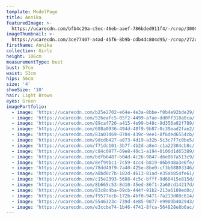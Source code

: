 ```yaml
---
template: ModelPage
title: Annika
featuredImage: >-
  https://ucarecdn.com/bfb4c29a-c5ec-46eb-aaef-786bded911f4/-/crop/3000x1650/0,63/-/preview/
imageThumbnail: >-
  https://ucarecdn.com/3ce77407-a4ad-45f6-8b9b-cdb4dc804d95/-/crop/272x319/98,45/-/preview/
firstName: Annika
collection: Girls
height: 106cm
measurementType: bust
bust: 57cm
waist: 53cm
hips: 56cm
size: '4'
shoeSize: '10'
hair: Light Brown
eyes: Green
imagePortfolio:
  - image: 'https://ucarecdn.com/b25e2702-e64e-4e3a-8bbe-f8b4e92bde29/'
  - image: 'https://ucarecdn.com/526eafc5-05f2-4499-a7ae-dd0ff318a0ca/'
  - image: 'https://ucarecdn.com/89caf726-a415-4e99-b48c-9d356a02f789/-/preview/'
  - image: 'https://ucarecdn.com/688a0936-494d-48f9-9b87-0c39ead2fae2/'
  - image: 'https://ucarecdn.com/83a01d69-0704-439c-9ee1-8f6ded6554cb/'
  - image: 'https://ucarecdn.com/9dcdb427-a873-4d19-a32b-5c3c7f7c0be5/'
  - image: 'https://ucarecdn.com/f71dc101-3b7f-4b2d-a8e4-c1a22304cb8c/'
  - image: 'https://ucarecdn.com/c84c0977-69e8-40c1-a194-0100d1d65389/'
  - image: 'https://ucarecdn.com/bdfb6487-b04d-4c26-9847-d6e067a513c9/'
  - image: 'https://ucarecdn.com/8ef99bc1-7c59-4cc4-b819-06b948a3e6fe/'
  - image: 'https://ucarecdn.com/78dd49f9-7a40-425e-8be0-cf3b68803346/'
  - image: 'https://ucarecdn.com/a8bd0c7b-182d-4613-81ad-e35ab854fe61/'
  - image: 'https://ucarecdn.com/c15e2393-5688-4c5c-bfff-9d60415e815d/'
  - image: 'https://ucarecdn.com/8b665c53-8d10-45ed-86f1-2a60cd14217d/'
  - image: 'https://ucarecdn.com/83c8c4ba-09cb-444f-91b2-213a6189ed0c/'
  - image: 'https://ucarecdn.com/f9577ecb-172b-4bf0-9471-7a213d08c614/'
  - image: 'https://ucarecdn.com/5546323c-739d-4e85-9077-e9909b402943/'
  - image: 'https://ucarecdn.com/e3ccbe74-1b46-4741-8fca-564828e8b0ac/'
---
```


